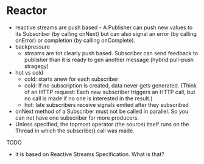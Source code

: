 Reactor
===============

* reactive streams are push based -  A Publisher can push new values to its Subscriber
 (by calling onNext) but can also signal an error (by calling onError) 
 or completion (by calling onComplete).
* backpressure
  * streams are tot clearly push based. Subscriber can send feedback to publisher than
    it is ready to gen another message (hybrid pull-push stragegy)
* hot vs cold
  * cold: starts anew for each subscriber
  * cold: If no subscription is created, data never gets generated. (Think of an HTTP request: Each new subscriber triggers an HTTP call, but no call is made if no one is interested in the result.)
  * hot: late subscribers receive signals emited after they subscribed
* onNext method of a Subscriber must not be called in parallel. So you can not have
  one subscriber for more producers.
* Unless specified, the topmost operator (the source) itself runs on the Thread in which the subscribe() call was made. 


TODO
*  it is based on Reactive Streams Specification. What is that?
